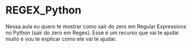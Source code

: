 # REGEX_Python
Nessa aula eu quero te mostrar como sair do zero em Regular Expressions no Python (sair do zero em Regex). Esse é um recurso que vai te ajudar muito e vou te explicar como ele vai te ajudar.

